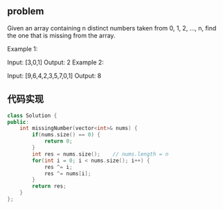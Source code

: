 ## problem 
Given an array containing n distinct numbers taken from 0, 1, 2, ..., n, find the one that is missing from the array.

Example 1:

Input: [3,0,1]
Output: 2
Example 2:

Input: [9,6,4,2,3,5,7,0,1]
Output: 8
## 代码实现
```C++
class Solution {
public:
    int missingNumber(vector<int>& nums) {
        if(nums.size() == 0) {
            return 0;
        }
        int res = nums.size();    // nums.length = n
        for(int i = 0; i < nums.size(); i++) {
            res ^= i;
            res ^= nums[i];
        }
        return res;
    }
};
```
